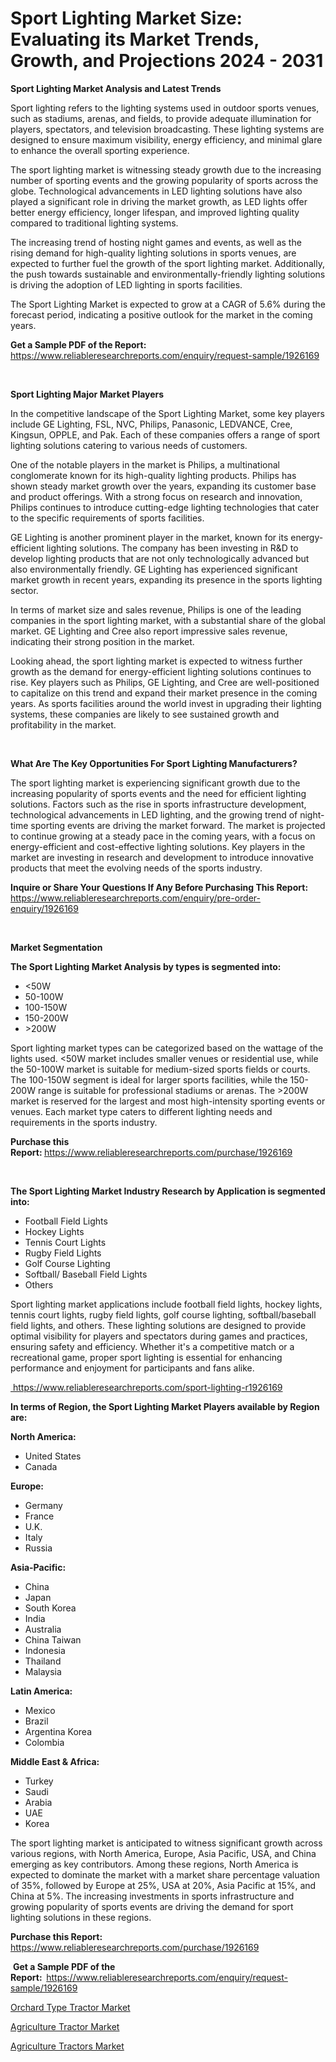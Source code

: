 <p><h1>Sport Lighting Market Size: Evaluating its Market Trends, Growth, and Projections 2024 - 2031</h1></p><p><strong>Sport Lighting Market Analysis and Latest Trends</strong></p>
<p><p>Sport lighting refers to the lighting systems used in outdoor sports venues, such as stadiums, arenas, and fields, to provide adequate illumination for players, spectators, and television broadcasting. These lighting systems are designed to ensure maximum visibility, energy efficiency, and minimal glare to enhance the overall sporting experience.</p><p>The sport lighting market is witnessing steady growth due to the increasing number of sporting events and the growing popularity of sports across the globe. Technological advancements in LED lighting solutions have also played a significant role in driving the market growth, as LED lights offer better energy efficiency, longer lifespan, and improved lighting quality compared to traditional lighting systems.</p><p>The increasing trend of hosting night games and events, as well as the rising demand for high-quality lighting solutions in sports venues, are expected to further fuel the growth of the sport lighting market. Additionally, the push towards sustainable and environmentally-friendly lighting solutions is driving the adoption of LED lighting in sports facilities.</p><p>The Sport Lighting Market is expected to grow at a CAGR of 5.6% during the forecast period, indicating a positive outlook for the market in the coming years.</p></p>
<p><strong>Get a Sample PDF of the Report:&nbsp;</strong> <a href="https://www.reliableresearchreports.com/enquiry/request-sample/1926169">https://www.reliableresearchreports.com/enquiry/request-sample/1926169</a></p>
<p>&nbsp;</p>
<p><strong>Sport Lighting Major Market Players</strong></p>
<p><p>In the competitive landscape of the Sport Lighting Market, some key players include GE Lighting, FSL, NVC, Philips, Panasonic, LEDVANCE, Cree, Kingsun, OPPLE, and Pak. Each of these companies offers a range of sport lighting solutions catering to various needs of customers.</p><p>One of the notable players in the market is Philips, a multinational conglomerate known for its high-quality lighting products. Philips has shown steady market growth over the years, expanding its customer base and product offerings. With a strong focus on research and innovation, Philips continues to introduce cutting-edge lighting technologies that cater to the specific requirements of sports facilities.</p><p>GE Lighting is another prominent player in the market, known for its energy-efficient lighting solutions. The company has been investing in R&D to develop lighting products that are not only technologically advanced but also environmentally friendly. GE Lighting has experienced significant market growth in recent years, expanding its presence in the sports lighting sector.</p><p>In terms of market size and sales revenue, Philips is one of the leading companies in the sport lighting market, with a substantial share of the global market. GE Lighting and Cree also report impressive sales revenue, indicating their strong position in the market.</p><p>Looking ahead, the sport lighting market is expected to witness further growth as the demand for energy-efficient lighting solutions continues to rise. Key players such as Philips, GE Lighting, and Cree are well-positioned to capitalize on this trend and expand their market presence in the coming years. As sports facilities around the world invest in upgrading their lighting systems, these companies are likely to see sustained growth and profitability in the market.</p></p>
<p>&nbsp;</p>
<p><strong>What Are The Key Opportunities For Sport Lighting Manufacturers?</strong></p>
<p><p>The sport lighting market is experiencing significant growth due to the increasing popularity of sports events and the need for efficient lighting solutions. Factors such as the rise in sports infrastructure development, technological advancements in LED lighting, and the growing trend of night-time sporting events are driving the market forward. The market is projected to continue growing at a steady pace in the coming years, with a focus on energy-efficient and cost-effective lighting solutions. Key players in the market are investing in research and development to introduce innovative products that meet the evolving needs of the sports industry.</p></p>
<p><strong>Inquire or Share Your Questions If Any Before Purchasing This Report:</strong> <a href="https://www.reliableresearchreports.com/enquiry/pre-order-enquiry/1926169">https://www.reliableresearchreports.com/enquiry/pre-order-enquiry/1926169</a></p>
<p>&nbsp;</p>
<p><strong>Market Segmentation</strong></p>
<p><strong>The Sport Lighting Market Analysis by types is segmented into:</strong></p>
<p><ul><li><50W</li><li>50-100W</li><li>100-150W</li><li>150-200W</li><li>>200W</li></ul></p>
<p><p>Sport lighting market types can be categorized based on the wattage of the lights used. <50W market includes smaller venues or residential use, while the 50-100W market is suitable for medium-sized sports fields or courts. The 100-150W segment is ideal for larger sports facilities, while the 150-200W range is suitable for professional stadiums or arenas. The >200W market is reserved for the largest and most high-intensity sporting events or venues. Each market type caters to different lighting needs and requirements in the sports industry.</p></p>
<p><strong>Purchase this Report:&nbsp;</strong><a href="https://www.reliableresearchreports.com/purchase/1926169">https://www.reliableresearchreports.com/purchase/1926169</a></p>
<p>&nbsp;</p>
<p><strong>The Sport Lighting Market Industry Research by Application is segmented into:</strong></p>
<p><ul><li>Football Field Lights</li><li>Hockey Lights</li><li>Tennis Court Lights</li><li>Rugby Field Lights</li><li>Golf Course Lighting</li><li>Softball/ Baseball Field Lights</li><li>Others</li></ul></p>
<p><p>Sport lighting market applications include football field lights, hockey lights, tennis court lights, rugby field lights, golf course lighting, softball/baseball field lights, and others. These lighting solutions are designed to provide optimal visibility for players and spectators during games and practices, ensuring safety and efficiency. Whether it's a competitive match or a recreational game, proper sport lighting is essential for enhancing performance and enjoyment for participants and fans alike.</p></p>
<p><a href="https://www.reliableresearchreports.com/sport-lighting-r1926169">&nbsp;https://www.reliableresearchreports.com/sport-lighting-r1926169</a></p>
<p><strong>In terms of Region, the Sport Lighting Market Players available by Region are:</strong></p>
<p>
    <p> <strong> North America: </strong>
        <ul>
            <li>United States</li>
            <li>Canada</li>
        </ul>
        </p> 
    <p> <strong> Europe: </strong>
        <ul>
            <li>Germany</li>
            <li>France</li>
            <li>U.K.</li>
            <li>Italy</li>
            <li>Russia</li>
        </ul>
        </p> 
    <p> <strong> Asia-Pacific: </strong>
        <ul>
            <li>China</li>
            <li>Japan</li>
            <li>South Korea</li>
            <li>India</li>
            <li>Australia</li>
            <li>China Taiwan</li>
            <li>Indonesia</li>
            <li>Thailand</li>
            <li>Malaysia</li>
        </ul>
        </p> 
    <p> <strong> Latin America: </strong>
        <ul>
            <li>Mexico</li>
            <li>Brazil</li>
            <li>Argentina Korea</li>
            <li>Colombia</li>
        </ul>
        </p> 
    <p> <strong> Middle East & Africa: </strong>
        <ul>
            <li>Turkey</li>
            <li>Saudi</li>
            <li>Arabia</li>
            <li>UAE</li>
            <li>Korea</li>
        </ul>
    </p>
    </p>
<p><p>The sport lighting market is anticipated to witness significant growth across various regions, with North America, Europe, Asia Pacific, USA, and China emerging as key contributors. Among these regions, North America is expected to dominate the market with a market share percentage valuation of 35%, followed by Europe at 25%, USA at 20%, Asia Pacific at 15%, and China at 5%. The increasing investments in sports infrastructure and growing popularity of sports events are driving the demand for sport lighting solutions in these regions.</p></p>
<p><strong>Purchase this Report: </strong><a href="https://www.reliableresearchreports.com/purchase/1926169">https://www.reliableresearchreports.com/purchase/1926169</a></p>
<p>&nbsp;<strong>Get a Sample PDF of the Report:&nbsp;&nbsp;</strong><a href="https://www.reliableresearchreports.com/enquiry/request-sample/1926169">https://www.reliableresearchreports.com/enquiry/request-sample/1926169</a></p>
<p><strong></strong></p>
<p><p><a href="https://github.com/Airanohannonzb68e5pb53oc1/Market-Research-Report-List-3/blob/main/orchard-type-tractor-market.md">Orchard Type Tractor Market</a></p><p><a href="https://github.com/DarrenSipes1990/Market-Research-Report-List-2/blob/main/agriculture-tractor-market.md">Agriculture Tractor Market</a></p><p><a href="https://github.com/fiixsa/Market-Research-Report-List-3/blob/main/agriculture-tractors-market.md">Agriculture Tractors Market</a></p></p>